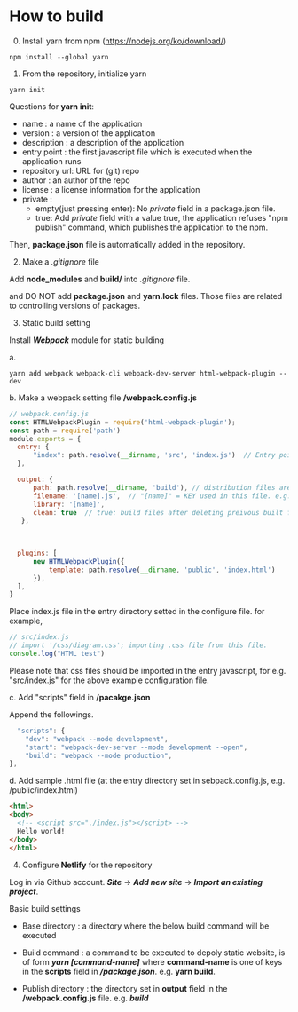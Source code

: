 # How to build

0. Install yarn from npm (https://nodejs.org/ko/download/)
```
npm install --global yarn
```


1. From the repository, initialize yarn
```
yarn init
```

Questions for **yarn init**:
  * name          : a name of the application
  * version       : a version of the application
  * description   : a description of the application
  * entry point   : the first javascript file which is executed when the application runs
  * repository url: URL for (git) repo
  * author        : an author of the repo
  * license       : a license information for the application
  * private       : 
    * empty(just pressing enter): No *private* field in a package.json file.
    * true: Add *private* field with a value true, the application refuses "npm publish" command, which publishes the application to the npm.

Then, **package.json** file is automatically added in the repository.


2. Make a *.gitignore* file

Add **node_modules** and **build/** into *.gitignore* file.

and DO NOT add **package.json** and **yarn.lock** files. Those files are related to controlling versions of packages.


3. Static build setting

Install ***Webpack*** module for static building

  a.
  ```
  yarn add webpack webpack-cli webpack-dev-server html-webpack-plugin --dev
  ```

  b. Make a webpack setting file **/webpack.config.js**
  ```javascript
  // webpack.config.js
  const HTMLWebpackPlugin = require('html-webpack-plugin');
  const path = require('path')
  module.exports = {
    entry: { 
        "index": path.resolve(__dirname, 'src', 'index.js')  // Entry point. 
    },

    output: { 
        path: path.resolve(__dirname, 'build'), // distribution files are generated in "build/"
        filename: '[name].js',  // "[name]" = KEY used in this file. e.g.) entry: {"index": } => [name] = index 
        library: '[name]',
        clean: true  // true: build files after deleting preivous built files
     },

    
    
    plugins: [
        new HTMLWebpackPlugin({
            template: path.resolve(__dirname, 'public', 'index.html')
        }),
    ],
  }
  ```
  Place index.js file in the entry directory setted in the configure file. for example, 
  ```javascript
  // src/index.js
  // import '/css/diagram.css'; importing .css file from this file.
  console.log("HTML test")
  ```

  Please note that css files should be imported in the entry javascript, for e.g. "src/index.js" for the above example configuration file.

  c. Add "scripts" field in **/pacakge.json**

  Append the followings.
  ```javascript
    "scripts": {
      "dev": "webpack --mode development",
      "start": "webpack-dev-server --mode development --open",
      "build": "webpack --mode production",
  },
  ```

  d. Add sample .html file (at the entry directory set in sebpack.config.js, e.g. /public/index.html)
  ```HTML
  <html>
  <body>
    <!-- <script src="./index.js"></script> -->
    Hello world!
  </body>
  </html>
  ```


4. Configure **Netlify** for the repository

Log in via Github account. ***Site*** -> ***Add new site*** -> ***Import an existing project***.

Basic build settings
* Base directory    : a directory where the below build command will be executed
* Build command     : a command to be executed to depoly static website, is of form ***yarn [command-name]*** 
where **command-name** is one of keys in the **scripts** field in ***/package.json***. e.g. **yarn build**.

* Publish directory : the directory set in **output** field in the **/webpack.config.js** file. e.g. ***build***
